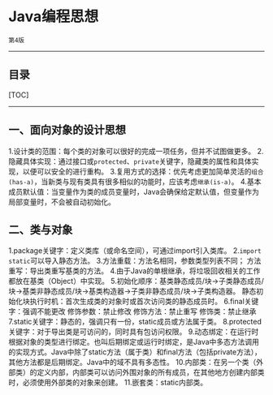 # Java编程思想

`第4版`

***

## 目录

[TOC]

***

## 一、面向对象的设计思想

1.设计类的范围：每个类的对象可以很好的完成一项任务，但并不试图做更多。
2.隐藏具体实现：通过接口或`protected`、`private`关键字，隐藏类的属性和具体实现，以便可以安全的进行重构。
3.复用方式的选择：优先考虑更加简单灵活的`组合(has-a)`，当新类与现有类具有很多相似的功能时，应该考虑`继承(is-a)`。
4.基本成员默认值：当变量作为类的成员变量时，Java会确保给定默认值，但变量作为局部变量时，不会被自动初始化。

## 二、类与对象
1.package关键字：定义类库（或命名空间），可通过import引入类库。
2.`import static`可以导入静态方法。
3.方法重载：方法名相同，参数类型列表不同；
方法重写：导出类重写基类的方法。
4.由于Java的单根继承，将垃圾回收相关的工作都放在基类（Object）中实现。
5.初始化顺序：基类静态成员/块->子类静态成员/块->基类非静态成员/块->基类构造器->子类非静态成员/块->子类构造器。
静态初始化块执行时机：首次生成类的对象时或首次访问类的静态成员时。
6.final关键字：强调不能更改 
	修饰参数：禁止修改
	修饰方法：禁止重写
	修饰类：禁止继承
7.static关键字：静态的，强调只有一份，static成员或方法属于类。
8.protected关键字：对于导出类是可访问的，同时具有包访问权限。
9.动态绑定：在运行时根据对象的类型进行绑定。也叫后期绑定或运行时绑定，是Java中多态方法调用的实现方式。Java中除了static方法（属于类）和final方法（包括private方法），其他方法都是后期绑定。Java中的域不具有多态性。
10.内部类：在另一个类（外部类）的定义内部，内部类可以访问外围对象的所有成员，在其他地方创建内部类时，必须使用外部类的对象来创建。
11.嵌套类：static内部类。